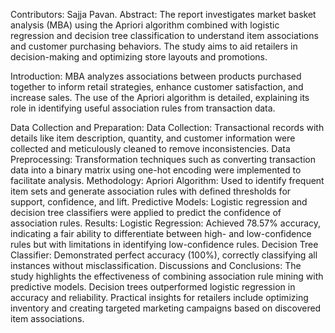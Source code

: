 Contributors:
Sajja Pavan.
Abstract:
The report investigates market basket analysis (MBA) using the Apriori algorithm combined with logistic regression and decision tree classification to understand item associations and customer purchasing behaviors. The study aims to aid retailers in decision-making and optimizing store layouts and promotions.

Introduction:
MBA analyzes associations between products purchased together to inform retail strategies, enhance customer satisfaction, and increase sales. The use of the Apriori algorithm is detailed, explaining its role in identifying useful association rules from transaction data.

Data Collection and Preparation:
Data Collection: Transactional records with details like item description, quantity, and customer information were collected and meticulously cleaned to remove inconsistencies.
Data Preprocessing: Transformation techniques such as converting transaction data into a binary matrix using one-hot encoding were implemented to facilitate analysis.
Methodology:
Apriori Algorithm: Used to identify frequent item sets and generate association rules with defined thresholds for support, confidence, and lift.
Predictive Models: Logistic regression and decision tree classifiers were applied to predict the confidence of association rules.
Results:
Logistic Regression: Achieved 78.57% accuracy, indicating a fair ability to differentiate between high- and low-confidence rules but with limitations in identifying low-confidence rules.
Decision Tree Classifier: Demonstrated perfect accuracy (100%), correctly classifying all instances without misclassification.
Discussions and Conclusions:
The study highlights the effectiveness of combining association rule mining with predictive models. Decision trees outperformed logistic regression in accuracy and reliability. Practical insights for retailers include optimizing inventory and creating targeted marketing campaigns based on discovered item associations.

